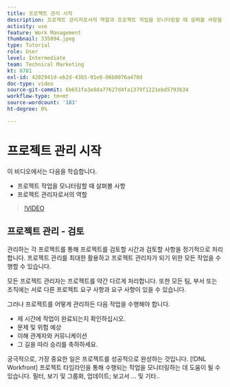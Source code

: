 ```yaml
---
title: 프로젝트 관리 시작
description: 프로젝트 관리자로서의 역할과 프로젝트 작업을 모니터링할 때 살펴볼 사항을 알아봅니다.
activity: use
feature: Work Management
thumbnail: 335094.jpeg
type: Tutorial
role: User
level: Intermediate
team: Technical Marketing
kt: 8781
exl-id: 4202941d-eb2d-43b5-91e8-06b0076a470d
doc-type: video
source-git-commit: 6b651fa3e8da77627d4fa1379f1221ebd5793b34
workflow-type: tm+mt
source-wordcount: '183'
ht-degree: 0%

---
```


# 프로젝트 관리 시작

이 비디오에서는 다음을 학습합니다.

* 프로젝트 작업을 모니터링할 때 살펴볼 사항
* 프로젝트 관리자로서의 역할

>[!VIDEO](https://video.tv.adobe.com/v/335094/?quality=12&learn=on)

## 프로젝트 관리 - 검토

관리하는 각 프로젝트를 통해 프로젝트를 검토할 시간과 검토할 사항을 정기적으로 처리합니다. 프로젝트 관리를 최대한 활용하고 프로젝트 관리자가 되기 위한 모든 작업을 수행할 수 있습니다.

모든 프로젝트 관리자는 프로젝트를 약간 다르게 처리합니다. 또한 모든 팀, 부서 또는 조직에는 서로 다른 프로젝트 요구 사항과 요구 사항이 있을 수 있습니다.

그러나 프로젝트를 어떻게 관리하든 다음 작업을 수행해야 합니다.

* 제 시간에 작업이 완료되는지 확인하십시오.
* 문제 및 위험 예상
* 이해 관계자와 커뮤니케이션
* 그 길을 따라 승리를 축하하세요.

궁극적으로, 가장 중요한 일은 프로젝트를 성공적으로 완성하는 것입니다. [!DNL Workfront] 프로젝트 타임라인을 통해 수행되는 작업을 모니터링하는 데 도움이 될 수 있습니다. 필터, 보기 및 그룹화, 업데이트; 보고서 ... 및 기타..

<!---
learn more urls
3 universal principles of project management
What is a project manager?
Project management knowledge areas
9 best practices for effective project management
10 work management problems and how to solve them
--->
